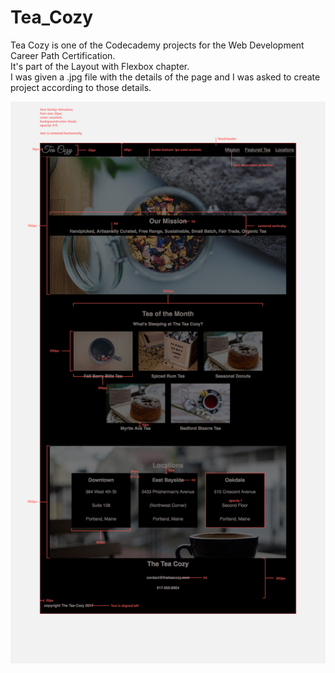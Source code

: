 # Tea_Cozy
Tea Cozy is one of the Codecademy projects for the Web Development Career Path Certification.<br/>
It's part of the Layout with Flexbox chapter.<br/>
I was given a .jpg file with the details of the page and I was asked to create project according to those details.

![](description_image/img-tea-cozy.jpg)
